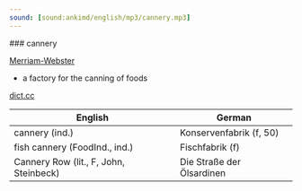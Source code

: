 ```yaml
---
sound: [sound:ankimd/english/mp3/cannery.mp3]
---
```


\### cannery

[Merriam-Webster](https://www.merriam-webster.com/dictionary/cannery)

- a factory for the canning of foods

[dict.cc](https://www.dict.cc/cannery)

| English        | German       |
| -------------- | ------------ |
| cannery (ind.) | Konservenfabrik (f, 50) |
| fish cannery (FoodInd., ind.) | Fischfabrik (f) |
| Cannery Row (lit., F, John, Steinbeck) | Die Straße der Ölsardinen |
